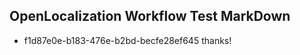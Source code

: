 ## OpenLocalization Workflow Test MarkDown
* f1d87e0e-b183-476e-b2bd-becfe28ef645 
thanks!<!--HONumber=Mar16_HO4-->
